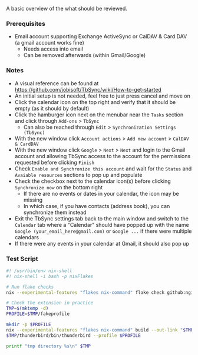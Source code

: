 A basic overview of the what should be reviewed.

### Prerequisites
- Email account supporting Exchange ActiveSync or CalDAV & Card DAV (a gmail account works fine)
  - Needs access into email
  - Can be removed afterwards (within Gmail/Google)

### Notes
- A visual reference can be found at https://github.com/jobisoft/TbSync/wiki/How-to-get-started
- An initial setup is not needed, feel free to just press cancel and move on
- Click the calendar icon on the top right and verify that it should be empty (as it should by default)
- Click the hamburger icon next on the menubar near the `Tasks` section and click through `Add-ons` > `TbSync`
  - Can also be reached through `Edit` > `Synchronization Settings (TbSync)`
- With the new window click `Account actions` > `Add new account` > `CalDAV & CardDAV`
- With the new window click `Google` > `Next` > `Next` and login to the Gmail account and allowing TbSync access to the account for the permissions requested before clicking `Finish`
- Check `Enable and Synchronize this account` and wait for the `Status` and `Avaiable resources` sections to pop up and populate
- Check the checkbox next to the calendar icon(s) before clicking `Synchronize now` on the bottom right
  - If there are no events or dates in your calendar, the icon may be missing
  - In which case, if you have contacts (address book), you can synchronize them instead
- Exit the TbSync settings tab back to the main window and switch to the `Calendar` tab where a "Calendar" should have popped up with the name `Google (your_email_here@gmail.com)` or `Google ...` if there were multiple calendars
- If there were any events in your calendar at Gmail, it should also pop up

### Test Script

```bash
#! /usr/bin/env nix-shell
#! nix-shell -i bash -p nixFlakes

# Run flake checks
nix --experimental-features "flakes nix-command" flake check github:ngi-nix/thunderbird-extensions

# Check the extension in practice
TMP=$(mktemp -d)
PROFILE=$TMP/fakeprofile

mkdir -p $PROFILE
nix --experimental-features "flakes nix-command" build --out-link "$TMP/thunderbird" github:ngi-nix/thunderbird-extensions#packages.x86_64-linux.sample-thunderbird
$TMP/thunderbird/bin/thunderbird --profile $PROFILE

printf "tmp directory %s\n" $TMP
```
